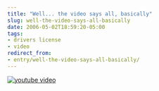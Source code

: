 ```yaml
---
title: "Well... the video says all, basically"
slug: well-the-video-says-all-basically
date: 2006-05-02T18:59:20-05:00
tags:
- drivers license
- video
redirect_from:
- entry/well-the-video-says-all-basically/
---
```

[![youtube video](https://img.youtube.com/vi/43KI7DX1cf0/0.jpg)](https://www.youtube.com/watch?v=43KI7DX1cf0&youtube-thumb)
